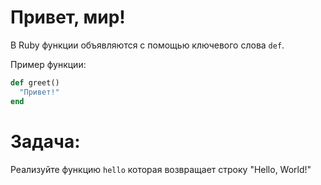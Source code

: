 # Привет, мир!

В Ruby функции объявляются с помощью ключевого слова `def`.

Пример функции:
```ruby
def greet()
  "Привет!"
end
```

# Задача:

Реализуйте функцию `hello` которая возвращает строку "Hello, World!"
